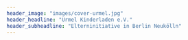 ```yaml
---
header_image: "images/cover-urmel.jpg"
header_headline: "Urmel Kinderladen e.V."
header_subheadline: "Elterninitiative in Berlin Neukölln"
---
```

